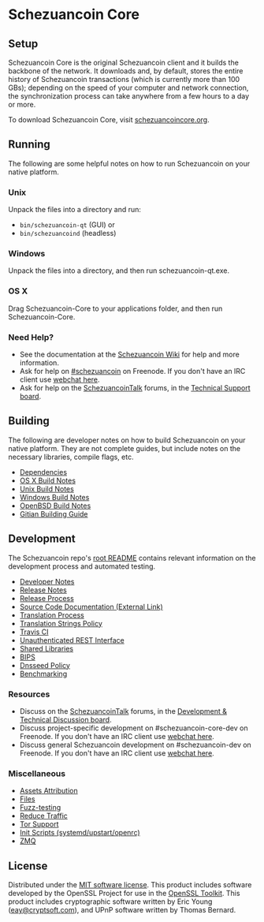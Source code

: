 Schezuancoin Core
=============

Setup
---------------------
Schezuancoin Core is the original Schezuancoin client and it builds the backbone of the network. It downloads and, by default, stores the entire history of Schezuancoin transactions (which is currently more than 100 GBs); depending on the speed of your computer and network connection, the synchronization process can take anywhere from a few hours to a day or more.

To download Schezuancoin Core, visit [schezuancoincore.org](https://schezuancoincore.org/en/releases/).

Running
---------------------
The following are some helpful notes on how to run Schezuancoin on your native platform.

### Unix

Unpack the files into a directory and run:

- `bin/schezuancoin-qt` (GUI) or
- `bin/schezuancoind` (headless)

### Windows

Unpack the files into a directory, and then run schezuancoin-qt.exe.

### OS X

Drag Schezuancoin-Core to your applications folder, and then run Schezuancoin-Core.

### Need Help?

* See the documentation at the [Schezuancoin Wiki](https://en.schezuancoin.it/wiki/Main_Page)
for help and more information.
* Ask for help on [#schezuancoin](http://webchat.freenode.net?channels=schezuancoin) on Freenode. If you don't have an IRC client use [webchat here](http://webchat.freenode.net?channels=schezuancoin).
* Ask for help on the [SchezuancoinTalk](https://schezuancointalk.org/) forums, in the [Technical Support board](https://schezuancointalk.org/index.php?board=4.0).

Building
---------------------
The following are developer notes on how to build Schezuancoin on your native platform. They are not complete guides, but include notes on the necessary libraries, compile flags, etc.

- [Dependencies](dependencies.md)
- [OS X Build Notes](build-osx.md)
- [Unix Build Notes](build-unix.md)
- [Windows Build Notes](build-windows.md)
- [OpenBSD Build Notes](build-openbsd.md)
- [Gitian Building Guide](gitian-building.md)

Development
---------------------
The Schezuancoin repo's [root README](/README.md) contains relevant information on the development process and automated testing.

- [Developer Notes](developer-notes.md)
- [Release Notes](release-notes.md)
- [Release Process](release-process.md)
- [Source Code Documentation (External Link)](https://dev.visucore.com/schezuancoin/doxygen/)
- [Translation Process](translation_process.md)
- [Translation Strings Policy](translation_strings_policy.md)
- [Travis CI](travis-ci.md)
- [Unauthenticated REST Interface](REST-interface.md)
- [Shared Libraries](shared-libraries.md)
- [BIPS](bips.md)
- [Dnsseed Policy](dnsseed-policy.md)
- [Benchmarking](benchmarking.md)

### Resources
* Discuss on the [SchezuancoinTalk](https://schezuancointalk.org/) forums, in the [Development & Technical Discussion board](https://schezuancointalk.org/index.php?board=6.0).
* Discuss project-specific development on #schezuancoin-core-dev on Freenode. If you don't have an IRC client use [webchat here](http://webchat.freenode.net/?channels=schezuancoin-core-dev).
* Discuss general Schezuancoin development on #schezuancoin-dev on Freenode. If you don't have an IRC client use [webchat here](http://webchat.freenode.net/?channels=schezuancoin-dev).

### Miscellaneous
- [Assets Attribution](assets-attribution.md)
- [Files](files.md)
- [Fuzz-testing](fuzzing.md)
- [Reduce Traffic](reduce-traffic.md)
- [Tor Support](tor.md)
- [Init Scripts (systemd/upstart/openrc)](init.md)
- [ZMQ](zmq.md)

License
---------------------
Distributed under the [MIT software license](/COPYING).
This product includes software developed by the OpenSSL Project for use in the [OpenSSL Toolkit](https://www.openssl.org/). This product includes
cryptographic software written by Eric Young ([eay@cryptsoft.com](mailto:eay@cryptsoft.com)), and UPnP software written by Thomas Bernard.
